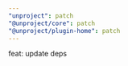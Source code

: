 ```yaml
---
"unproject": patch
"@unproject/core": patch
"@unproject/plugin-home": patch
---
```


feat: update deps
